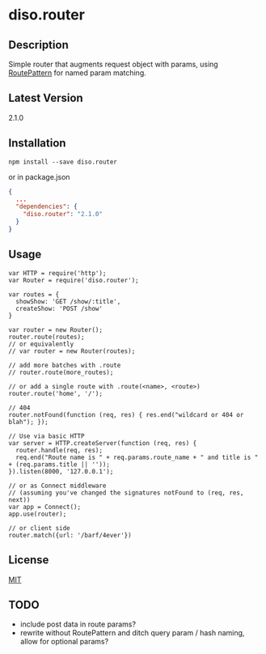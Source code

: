 diso.router
===========

Description
-----------
Simple router that augments request object with params, using [RoutePattern](https://github.com/bjoerge/route-pattern/) for named param matching. 

Latest Version
--------------
2.1.0

Installation
------------
```
npm install --save diso.router
```

or in package.json

```json
{
  ...
  "dependencies": {
    "diso.router": "2.1.0"
  }
}
```

Usage
-----
```
var HTTP = require('http');
var Router = require('diso.router');

var routes = {
  showShow: 'GET /show/:title',
  createShow: 'POST /show'
}

var router = new Router();
router.route(routes);
// or equivalently 
// var router = new Router(routes);

// add more batches with .route
// router.route(more_routes);

// or add a single route with .route(<name>, <route>)
router.route('home', '/');

// 404
router.notFound(function (req, res) { res.end("wildcard or 404 or blah"); });

// Use via basic HTTP
var server = HTTP.createServer(function (req, res) {
  router.handle(req, res);
  req.end("Route name is " + req.params.route_name + " and title is " + (req.params.title || ''));
}).listen(8000, '127.0.0.1');

// or as Connect middleware
// (assuming you've changed the signatures notFound to (req, res, next))
var app = Connect();
app.use(router);

// or client side
router.match({url: '/barf/4ever'})
```

License
-------
[MIT](https://raw.github.com/stephenhandley/diso.router/master/LICENSE.txt)

TODO
----
- include post data in route params? 
- rewrite without RoutePattern and ditch query param / hash naming, allow for optional params? 